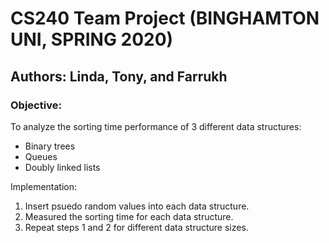 # CS240 Team Project (BINGHAMTON UNI, SPRING 2020)
## Authors: Linda, Tony, and Farrukh

### Objective:
To analyze the sorting time performance of 3 different data structures:
- Binary trees
- Queues
- Doubly linked lists
  
Implementation:
1. Insert psuedo random values into each data structure.
2. Measured the sorting time for each data structure.
3. Repeat steps 1 and 2 for different data structure sizes.
